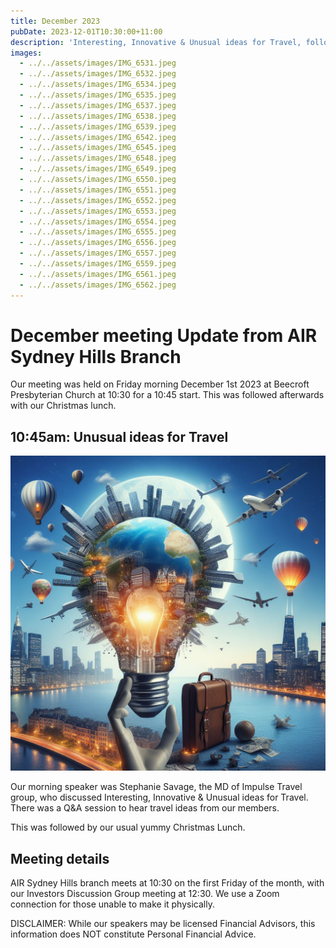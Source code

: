 ```yaml
---
title: December 2023
pubDate: 2023-12-01T10:30:00+11:00
description: 'Interesting, Innovative & Unusual ideas for Travel, followed by Christmas lunch'
images:
  - ../../assets/images/IMG_6531.jpeg
  - ../../assets/images/IMG_6532.jpeg
  - ../../assets/images/IMG_6534.jpeg
  - ../../assets/images/IMG_6535.jpeg
  - ../../assets/images/IMG_6537.jpeg
  - ../../assets/images/IMG_6538.jpeg
  - ../../assets/images/IMG_6539.jpeg
  - ../../assets/images/IMG_6542.jpeg
  - ../../assets/images/IMG_6545.jpeg
  - ../../assets/images/IMG_6548.jpeg
  - ../../assets/images/IMG_6549.jpeg
  - ../../assets/images/IMG_6550.jpeg
  - ../../assets/images/IMG_6551.jpeg
  - ../../assets/images/IMG_6552.jpeg
  - ../../assets/images/IMG_6553.jpeg
  - ../../assets/images/IMG_6554.jpeg
  - ../../assets/images/IMG_6555.jpeg
  - ../../assets/images/IMG_6556.jpeg
  - ../../assets/images/IMG_6557.jpeg
  - ../../assets/images/IMG_6559.jpeg
  - ../../assets/images/IMG_6561.jpeg
  - ../../assets/images/IMG_6562.jpeg
---
```


# December meeting Update from AIR Sydney Hills Branch

Our meeting was held on Friday morning December 1st 2023 at Beecroft Presbyterian Church at 10:30 for a 10:45 start. This was followed afterwards with our Christmas lunch.

## 10:45am: Unusual ideas for Travel

![Unusual Ideas](../../assets/images/2023-12-travel.jpeg)

Our morning speaker was Stephanie Savage, the MD of Impulse Travel group, who discussed Interesting, Innovative & Unusual ideas for Travel. There was a Q&A session to hear travel ideas from our members.

This was followed by our usual yummy Christmas Lunch.

## Meeting details

AIR Sydney Hills branch meets at 10:30 on the first Friday of the month, with our Investors Discussion Group meeting at 12:30. We use a Zoom connection for those unable to make it physically.

DISCLAIMER: While our speakers may be licensed Financial Advisors, this information does NOT constitute Personal Financial Advice.
